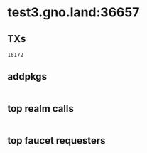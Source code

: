 # test3.gno.land:36657

## TXs
```
16172
```

## addpkgs
```
```

## top realm calls
```
```

## top faucet requesters
```
```

